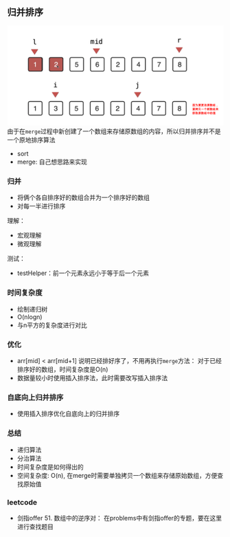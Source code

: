## 归并排序

![](https://raw.githubusercontent.com/wangkaiwd/drawing-bed/master/20201213223803.png)
由于在`merge`过程中新创建了一个数组来存储原数组的内容，所以归并排序并不是一个原地排序算法

* sort
* merge: 自己想思路来实现

### 归并

* 将俩个各自排序好的数组合并为一个排序好的数组
* 对每一半进行排序

理解：

* 宏观理解
* 微观理解

测试：

* testHelper：前一个元素永远小于等于后一个元素

### 时间复杂度

* 绘制递归树
* O(nlogn)
* 与n平方的复杂度进行对比

### 优化

* arr[mid] < arr[mid+1] 说明已经排好序了，不用再执行`merge`方法： 对于已经排序好的数组，时间复杂度是O(n)
* 数据量较小时使用插入排序法，此时需要改写插入排序法

### 自底向上归并排序

* 使用插入排序优化自底向上的归并排序

### 总结

* 递归算法
* 分治算法
* 时间复杂度是如何得出的
* 空间复杂度: O(n), 在merge时需要单独拷贝一个数组来存储原始数组，方便查找原始值

### leetcode

* 剑指offer 51. 数组中的逆序对： 在problems中有剑指offer的专题，要在这里进行查找题目
